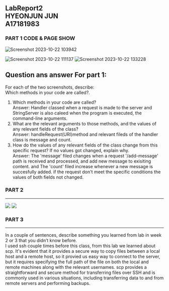 LabReport2 <br> 
HYEONJUN JUN <br>
A17181983 <br>
---
### PART 1 CODE & PAGE SHOW
![Screenshot 2023-10-22 103942](https://github.com/kfru5515/cse15l-lab-reports-fa23/assets/120256621/286374e3-24ea-4863-8e2d-84dbc2d18271)

![Screenshot 2023-10-22 111137](https://github.com/kfru5515/cse15l-lab-reports-fa23/assets/120256621/92da7f1d-d56b-4c69-beb6-5218a6eeba9a)
![Screenshot 2023-10-22 133228](https://github.com/kfru5515/cse15l-lab-reports-fa23/assets/120256621/a239a79c-8fb2-4d1e-9978-b9d4f378005e)

Question ans answer For part 1:
---
For each of the two screenshots, describe: <br>
Which methods in your code are called?. 
1. Which methods in your code are called?<br>
Answer: Handler classed when a request is made to the server and <br>
StringServer is also caleed when the program is executed, the command-line arguments.
2. What are the relevant arguments to those methods, and the values of any relevant fields of the class? <br>
Answer: handleRequest(URI)method and relevant fileds of the handler class is message and count. <br>
3. How do the values of any relevant fields of the class change from this specific request? If no values got changed, explain why. <br>
Answer: The 'message' filed changes when a request '/add-message' path is received and processed, and add new message to exisiting content. and The 'count' filed increase whenever a new message is succesfully added. if the request don't meet the specific conditions the values of both fields not changed. <br>

### PART 2
---
<img src= "https://github.com/kfru5515/cse15l-lab-reports-fa23/assets/120256621/1954c1ba-59ce-417a-ba71-24b6a0761953"/>

<img src= "https://github.com/kfru5515/cse15l-lab-reports-fa23/assets/120256621/92dc858d-d86d-4df9-93da-9c378006f108"/>

### PART 3
---
In a couple of sentences, describe something you learned from lab in week 2 or 3 that you didn’t know before.<br>
I used ssh couple times before this class, from this lab we learned about scp. It's evident that it provides a secure way to copy files between a local host and a remote host, so it provied us easy way to connect to the server, but it requires specifying the full path of the file on both the local and remote machines along with the relevant usernames. scp provides a straightforward and secure method for transferring files over SSH and is commonly used in various situations, including transferring data to and from remote servers and performing backups.


